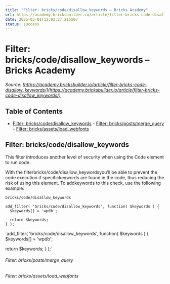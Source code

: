 ```yaml
---
title: "Filter: bricks/code/disallow_keywords – Bricks Academy"
url: https://academy.bricksbuilder.io/article/filter-bricks-code-disallow_keywords/
date: 2025-05-01T12:03:27.215507
status: success
---
```


# Filter: bricks/code/disallow_keywords – Bricks Academy

*Source: [https://academy.bricksbuilder.io/article/filter-bricks-code-disallow_keywords/](https://academy.bricksbuilder.io/article/filter-bricks-code-disallow_keywords/)*

## Table of Contents

- [Filter: bricks/code/disallow_keywords](#filter-brickscodedisallowkeywords)
        - [Filter: bricks/posts/merge_query](#filter-brickspostsmergequery)
        - [Filter: bricks/assets/load_webfonts](#filter-bricksassetsloadwebfonts)

## Filter: bricks/code/disallow_keywords

This filter introduces another level of security when using the Code element to run code.

With the filterbricks/code/disallow_keywordsyou’ll be able to prevent the code execution if specifickeywords are found in the code, thus reducing the risk of using this element. To addkeywords to this check, use the following example:

`bricks/code/disallow_keywords`

```
add_filter( 'bricks/code/disallow_keywords', function( $keywords ) {
  $keywords[] = 'wpdb';
  
  return $keywords;
} );
```

`add_filter( 'bricks/code/disallow_keywords', function( $keywords ) {
  $keywords[] = 'wpdb';
  
  return $keywords;
} );`

###### Filter: bricks/posts/merge_query

###### Filter: bricks/assets/load_webfonts

